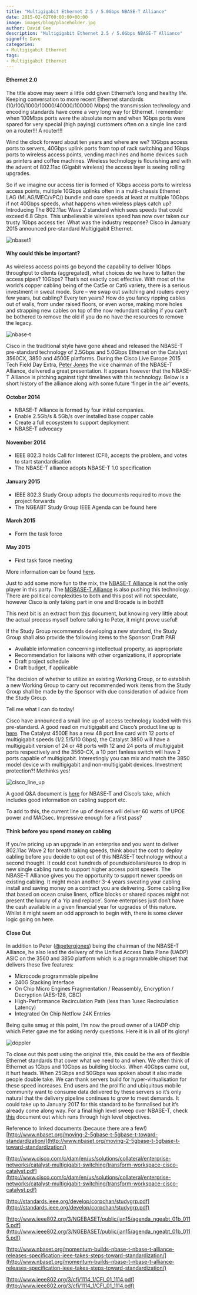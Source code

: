 ```yaml
---
title: "Multigigabit Ethernet 2.5 / 5.0Gbps NBASE-T Alliance"
date: 2015-02-02T00:00:00+00:00
image: images/blog/placeholder.jpg
author: David Gee
description: "Multigigabit Ethernet 2.5 / 5.0Gbps NBASE-T Alliance"
signoff: Dave
categories:
- Multigigabit Ethernet
tags:
- Multigigabit Ethernet
---
```


#### Ethernet 2.0

The title above may seem a little odd given Ethernet’s long and healthy life. Keeping conversation to more recent Ethernet standards (10/100/1000/10000/40000/100000 Mbps) the transmission technology and encoding standards have come a very long way for Ethernet. I remember when 100Mbps ports were the absolute norm and when 1Gbps ports were spared for very special (high paying) customers often on a single line card on a router!!! A router!!!

Wind the clock forward about ten years and where are we? 10Gbps access ports to servers, 40Gbps uplink ports from top of rack switching and 1Gbps ports to wireless access points, vending machines and home devices such as printers and coffee machines. Wireless technology is flourishing and with the advent of 802.11ac (Gigabit wireless) the access layer is seeing rolling upgrades.

So if we imagine our access tier is formed of 1Gbps access ports to wireless access points, multiple 10Gbps uplinks often in a multi-chassis Ethernet LAG (MLAG/MEC/vPC/) bundle and core speeds at least at multiple 10Gbps if not 40Gbps speeds, what happens when wireless plays catch up? Introducing The 802.11ac Wave 2 standard which sees speeds that could exceed 6.8 Gbps. This unbelievable wireless speed has now over taken our trusty 1Gbps access tier. What was the industry response? Cisco in January 2015 announced pre-standard Multigigabit Ethernet.

![nbaset1](/images/blog/nbaset1.png#center)

#### Why could this be important?

As wireless access points go beyond the capability to deliver 1Gbps throughput to clients (aggregated), what choices do we have to fatten the access pipes? 10Gbps? That’s not exactly cost effective. With most of the world’s copper cabling being of the Cat5e or Cat6 variety, there is a serious investment in sweat mode. Sure – we swap out switching and routers every few years, but cabling? Every ten years? How do you fancy ripping cables out of walls, from under raised floors, or even worse, making more holes and strapping new cables on top of the now redundant cabling if you can’t be bothered to remove the old if you do no have the resources to remove the legacy.

![nbase-t](/images/blog/nbase-t.png#center)

Cisco in the traditional style have gone ahead and released the NBASE-T pre-standard technology of 2.5Gbps and 5.0Gbps Ethernet on the Catalyst 3560CX, 3850 and 4500E platforms. During the Cisco Live Europe 2015 Tech Field Day Extra, [Peter Jones](http://twitter.com/petergjones) the vice chairman of the NBASE-T Alliance, delivered a great presentation. It appears however that the NBASE-T Alliance is pitching against tight timelines with this technology. Below is a short history of the alliance along with some future ‘finger in the air’ events.

#### October 2014

* NBASE-T Alliance is formed by four initial companies.
* Enable 2.5Gb/s & 5Gb/s over installed base copper cable
* Create a full ecosystem to support deployment
* NBASE-T advocacy

#### November 2014

* IEEE 802.3 holds Call for Interest (CFI), accepts the problem, and votes to start standardisation
* The NBASE-T alliance adopts NBASE-T 1.0 specification

#### January 2015

* IEEE 802.3 Study Group adopts the documents required to move the project forwards
* The NGEABT Study Group IEEE Agenda can be found here

#### March 2015

* Form the task force

#### May 2015

* First task force meeting

More information can be found [here](http://www.nbaset.org/momentum-builds-nbase-t-nbase-t-alliance-releases-specification-ieee-takes-steps-toward-standardization/).

Just to add some more fun to the mix, the [NBASE-T Alliance](http://www.nbaset.org/momentum-builds-nbase-t-nbase-t-alliance-releases-specification-ieee-takes-steps-toward-standardization/) is not the only player in this party. The [MGBASE-T Alliance](http://www.mgbasetalliance.org/home.html) is also pushing this technology. There are political complexities to both and this post will not speculate, however Cisco is only taking part in one and Brocade is in both!!!

This next bit is an extract from [this](http://standards.ieee.org/develop/corpchan/studygrp.pdf) document, but knowing very little about the actual process myself before talking to Peter, it might prove useful!

<snip>

If the Study Group recommends developing a new standard, the Study Group shall also provide the following items to the Sponsor: Draft PAR

* Available information concerning intellectual property, as appropriate
* Recommendation for liaisons with other organizations, if appropriate
* Draft project schedule
* Draft budget, if applicable

The decision of whether to utilize an existing Working Group, or to establish a new Working Group to carry out recommended work items from the Study Group shall be made by the Sponsor with due consideration of advice from the Study Group.

</snip>

Tell me what I can do today!

Cisco have announced a small line up of access technology loaded with this pre-standard. A good read on multigigabit and Cisco’s product line up is [here](http://www.cisco.com/c/dam/en/us/solutions/collateral/enterprise-networks/catalyst-multigigabit-switching/transform-workspace-cisco-catalyst.pdf). The Catalyst 4500E has a new 48 port line card with 12 ports of multigigabit speeds (1/2.5/5/10 Gbps), the Catalyst 3850 will have a multigigabit version of 24 or 48 ports with 12 and 24 ports of multigigabit ports respectively and the 3560-CX, a 10 port fanless switch will have 2 ports capable of multigigabit. Interestingly you can mix and match the 3850 model device with multigigabit and non-multigigabit devices. Investment protection?! Methinks yes!

![cisco_line_up](/images/blog/cisco_line_up.png#center)

A good Q&A document is [here](http://www.cisco.com/c/dam/en/us/solutions/collateral/enterprise-networks/catalyst-multigigabit-switching/multigigabit-ethernet-technology.pdf) for NBASE-T and Cisco’s take, which includes good information on cabling support etc.

To add to this, the current line up of devices will deliver 60 watts of UPOE power and MACsec. Impressive enough for a first pass?

#### Think before you spend money on cabling

If you’re pricing up an upgrade in an enterprise and you want to deliver 802.11ac Wave 2 for breath taking speeds, think about the cost to deploy cabling before you decide to opt out of this NBASE-T technology without a second thought. It could cost hundreds of pounds/dollars/euros to drop in new single cabling runs to support higher access point speeds. The NBASE-T Alliance gives you the opportunity to support newer speeds on existing cabling. It might mean another 3-4 years sweating your cabling install and saving money on a contract you are delivering. Some cabling like that based on ocean cruise liners, office blocks or shared spaces might not present the luxury of a ‘rip and replace’. Some enterprises just don’t have the cash available in a given financial year for upgrades of this nature. Whilst it might seem an odd approach to begin with, there is some clever logic going on here.

#### Close Out

In addition to Peter ([@petergjones](https://twitter.com/petergjones)) being the chairman of the NBASE-T Alliance, he also lead the delivery of the Unified Access Data Plane (UADP) ASIC on the 3560 and 3850 platform which is a programmable chipset that delivers these five features:

* Microcode programmable pipeline
* 240G Stacking Interface
* On Chip Micro Engines Fragmentation / Reassembly, Encryption / Decryption (AES-128, CBC)
* High-Performance Recirculation Path (less than 1usec Recirculation Latency)
* Integrated On Chip Netflow 24K Entries

Being quite smug at this point, I’m now the proud owner of a UADP chip which Peter gave me for asking nerdy questions. Here it is in all of its glory!

![doppler](/images/blog/doppler.png#center)

To close out this post using the original title, this could be the era of flexible Ethernet standards that cover what we need to and when. We often think of Ethernet as 1Gbps and 10Gbps as building blocks. When 40Gbps came out, it hurt heads. When 25Gbps and 50Gbps was spoken about it also made people double take. We can thank servers build for hyper-virtualisation for these speed increases. End users and the prolific and ubiquitous mobile community want to consume data delivered by these servers so it’s only natural that the delivery pipeline continues to grow to meet demands. It could take up to January 2017 for this standard to be formalised but it’s already come along way. For a final high level sweep over NBASE-T, check [this](http://www.nbaset.org/moving-2-5gbase-t-5gbase-t-toward-standardization/) document out which runs through high level objectives.

Reference to linked documents (because there are a few!)
[http://www.nbaset.org/moving-2-5gbase-t-5gbase-t-toward-standardization/](http://www.nbaset.org/moving-2-5gbase-t-5gbase-t-toward-standardization/)

[http://www.cisco.com/c/dam/en/us/solutions/collateral/enterprise-networks/catalyst-multigigabit-switching/transform-workspace-cisco-catalyst.pdf](http://www.cisco.com/c/dam/en/us/solutions/collateral/enterprise-networks/catalyst-multigigabit-switching/transform-workspace-cisco-catalyst.pdf)

[http://standards.ieee.org/develop/corpchan/studygrp.pdf](http://standards.ieee.org/develop/corpchan/studygrp.pdf)

[http://www.ieee802.org/3/NGEBASET/public/jan15/agenda_ngeabt_01b_0115.pdf](http://www.ieee802.org/3/NGEBASET/public/jan15/agenda_ngeabt_01b_0115.pdf)

[http://www.nbaset.org/momentum-builds-nbase-t-nbase-t-alliance-releases-specification-ieee-takes-steps-toward-standardization/](http://www.nbaset.org/momentum-builds-nbase-t-nbase-t-alliance-releases-specification-ieee-takes-steps-toward-standardization/)

[http://www.ieee802.org/3/cfi/1114_1/CFI_01_1114.pdf](http://www.ieee802.org/3/cfi/1114_1/CFI_01_1114.pdf)
